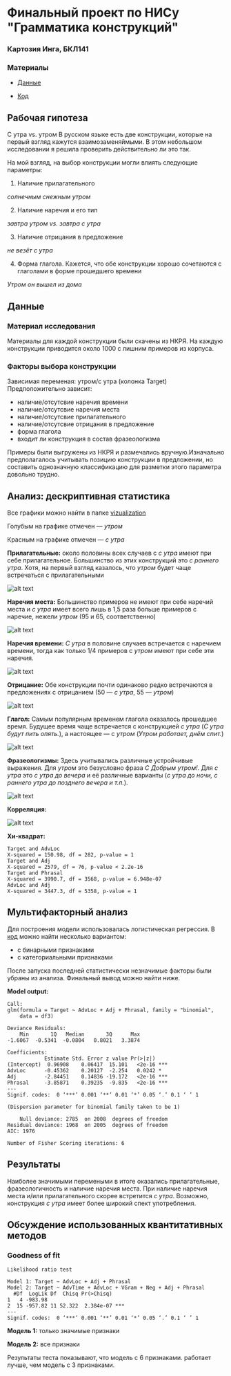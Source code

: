 # Финальный проект по НИСу "Грамматика конструкций"
### Картозия Инга, БКЛ141


### Материалы
* [Данные](https://docs.google.com/spreadsheets/d/1ZZ1vR18t06Hndg9rw2yg-Zq1cj4ARs92kGAvCdYkFgU/edit?usp=sharing)  

* [Код](./cxg_final.R)

## Рабочая гипотеза
С утра vs. утром
В русском языке есть две конструкции, которые на первый взгляд кажутся взаимозаменяймыми. В этом небольшом исследовании я решила проверить действительно ли это так. 

На мой взгляд, на выбор конструкции могли влиять следующие параметры:

1. Наличие прилагательного

*солнечным снежным утром*

2. Наличие наречия и его тип

*завтра утром vs. завтра с утра*

3. Наличие отрицания в предложение

*не везёт с утра*

4. Форма глагола. Кажется, что обе конструкции хорошо сочетаются с глаголами в форме прошедшего времени

*Утром он вышел из дома*


## Данные

### Материал исследования
Материалы для каждой конструкции были скачены из НКРЯ. На каждую конструкции приводится около 1000 с лишним примеров из корпуса.

### Факторы выбора конструкции
Зависимая переменая: утром/с утра (колонка Target)
Предположительно зависит:

* наличие/отсутсвие наречия времени
* наличие/отсутсвие наречия места
* наличие/отсутсвие прилагательного
* наличие/отсутсвие отрицания в предложение
* форма глагола
* входит ли конструкция в состав фразеологизма

Примеры были выгружены из НКРЯ и размечались вручную.Изначально предполагалось учитывать позицию конструкции в предложении, но составить однозначную классификацию для разметки этого параметра довольно трудно. 

## Анализ: дескриптивная статистика
Все графики можно найти в папке [vizualization](./vizualization/)

Голубым на графике отмечен — *утром*

Красным на графике отмечен — *с утра*

**Прилагательные:** около половины всех случаев с *с утра* имеют при себе прилагательное. Большинство из этих конструкций это *с раннего утра*. Хотя, на первый взгляд казалось, что *утром* будет чаще встречаться с прилагательными

![alt text](https://github.com/kartozia/cxg_2017/blob/master/vizualization/adj.png)

**Наречия места:** Большинство примеров не имеют при себе наречий места и *с утра* имеет всего лишь в 1,5 раза больше примеров с наречие, нежели *утром* (95 и 65, соответственно)

![alt text](https://github.com/kartozia/cxg_2017/blob/master/vizualization/advloc.png)

**Наречия времени:** *С утра* в половине случаев встречается с наречием времени, тогда как только 1/4 примеров с *утром* имеют при себе эти наречия. 

![alt text](https://github.com/kartozia/cxg_2017/blob/master/vizualization/advtime.png)

**Отрицание:** Обе конструкции почти одинаково редко встречаются в предложениях с отрицанием (50 — *с утра*, 55 — *утром*)

![alt text](https://github.com/kartozia/cxg_2017/blob/master/vizualization/neg.png)

**Глагол:** Самым популярным временем глагола оказалось прошедшее время. Будущее время чаще встречается с конструкцией *с утра* (*С утра будут пить опять.*), а настоящее — с *утром* (*Утром работает, днём спит.*)

![alt text](https://github.com/kartozia/cxg_2017/blob/master/vizualization/tense.png)

**Фразеологизмы:** Здесь учитывались различные устройчивые выражения. Для *утром* это безусловно фраза *С Добрым утром!*. Для *с утра* это *с утра до вечера* и её различные варианты (*с утра до ночи, с раннего утра до позднего вечера и т.п.*).

![alt text](https://github.com/kartozia/cxg_2017/blob/master/vizualization/phrasal.png)

**Корреляция:**

![alt text](https://github.com/kartozia/cxg_2017/blob/master/vizualization/correlation.png)

**Хи-квадрат:**
```
Target and AdvLoc
X-squared = 150.98, df = 282, p-value = 1
Target and Adj
X-squared = 2579, df = 76, p-value < 2.2e-16
Target and Phrasal
X-squared = 3990.7, df = 3568, p-value = 6.948e-07
AdvLoc and Adj
X-squared = 3447.3, df = 5358, p-value = 1
```
## Мультифакторный анализ 
Для построения модели использовалась логистическая регрессия. 
В [код](./cxg_final.R) можно найти несколько вариантом:

* с бинарными признаками
* с категориальными признаками

После запуска последней статистически незначимые факторы были убраны из анализа. Финальный вывод можно найти ниже.

**Model output:**

```
Call:
glm(formula = Target ~ AdvLoc + Adj + Phrasal, family = "binomial", 
    data = df3)

Deviance Residuals: 
    Min       1Q   Median       3Q      Max  
-1.6067  -0.5341  -0.0804   0.8021   3.3874  

Coefficients:
            Estimate Std. Error z value Pr(>|z|)    
(Intercept)  0.96908    0.06417  15.101   <2e-16 ***
AdvLoc      -0.45362    0.20127  -2.254   0.0242 *  
Adj         -2.84451    0.14836 -19.172   <2e-16 ***
Phrasal     -3.85871    0.39235  -9.835   <2e-16 ***
---
Signif. codes:  0 ‘***’ 0.001 ‘**’ 0.01 ‘*’ 0.05 ‘.’ 0.1 ‘ ’ 1

(Dispersion parameter for binomial family taken to be 1)

    Null deviance: 2785  on 2008  degrees of freedom
Residual deviance: 1968  on 2005  degrees of freedom
AIC: 1976

Number of Fisher Scoring iterations: 6
```


## Результаты

Наиболее значимыми перемеными в итоге оказались прилагательные, фразеологичность и наличие наречия места. При наличие наречия места и/или прилагательного скорее встретится *с утра*. Возможно, конструкция *с утра* имеет более широкий спект употребления.

## Обсуждение использованных квантитативных методов

### Goodness of fit

```
Likelihood ratio test

Model 1: Target ~ AdvLoc + Adj + Phrasal
Model 2: Target ~ AdvTime + AdvLoc + VGram + Neg + Adj + Phrasal
  #Df  LogLik Df  Chisq Pr(>Chisq)    
1   4 -983.98                         
2  15 -957.82 11 52.322  2.384e-07 ***
---
Signif. codes:  0 ‘***’ 0.001 ‘**’ 0.01 ‘*’ 0.05 ‘.’ 0.1 ‘ ’ 1
```
**Модель 1:** только значимые признаки

**Модель 2:** все признаки

Результаты теста показывают, что модель с 6 признаками. работает лучше, чем модель с 3 признаками.
